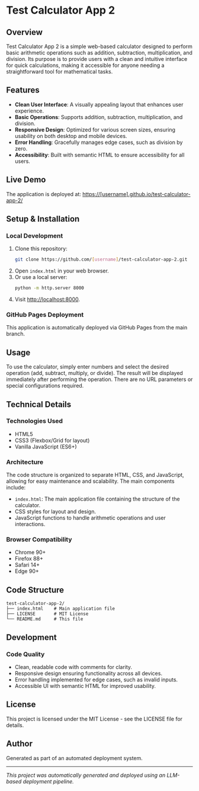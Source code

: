 # Test Calculator App 2

## Overview
Test Calculator App 2 is a simple web-based calculator designed to perform basic arithmetic operations such as addition, subtraction, multiplication, and division. Its purpose is to provide users with a clean and intuitive interface for quick calculations, making it accessible for anyone needing a straightforward tool for mathematical tasks.

## Features
- **Clean User Interface**: A visually appealing layout that enhances user experience.
- **Basic Operations**: Supports addition, subtraction, multiplication, and division.
- **Responsive Design**: Optimized for various screen sizes, ensuring usability on both desktop and mobile devices.
- **Error Handling**: Gracefully manages edge cases, such as division by zero.
- **Accessibility**: Built with semantic HTML to ensure accessibility for all users.

## Live Demo
The application is deployed at: [https://[username].github.io/test-calculator-app-2/](https://[username].github.io/test-calculator-app-2/)

## Setup & Installation

### Local Development
1. Clone this repository:
   ```bash
   git clone https://github.com/[username]/test-calculator-app-2.git
   ```
2. Open `index.html` in your web browser.
3. Or use a local server:
   ```bash
   python -m http.server 8000
   ```
4. Visit [http://localhost:8000](http://localhost:8000).

### GitHub Pages Deployment
This application is automatically deployed via GitHub Pages from the main branch.

## Usage
To use the calculator, simply enter numbers and select the desired operation (add, subtract, multiply, or divide). The result will be displayed immediately after performing the operation. There are no URL parameters or special configurations required.

## Technical Details

### Technologies Used
- HTML5
- CSS3 (Flexbox/Grid for layout)
- Vanilla JavaScript (ES6+)

### Architecture
The code structure is organized to separate HTML, CSS, and JavaScript, allowing for easy maintenance and scalability. The main components include:
- `index.html`: The main application file containing the structure of the calculator.
- CSS styles for layout and design.
- JavaScript functions to handle arithmetic operations and user interactions.

### Browser Compatibility
- Chrome 90+
- Firefox 88+
- Safari 14+
- Edge 90+

## Code Structure
```
test-calculator-app-2/
├── index.html    # Main application file
├── LICENSE       # MIT License
└── README.md     # This file
```

## Development

### Code Quality
- Clean, readable code with comments for clarity.
- Responsive design ensuring functionality across all devices.
- Error handling implemented for edge cases, such as invalid inputs.
- Accessible UI with semantic HTML for improved usability.

## License
This project is licensed under the MIT License - see the LICENSE file for details.

## Author
Generated as part of an automated deployment system.

***
*This project was automatically generated and deployed using an LLM-based deployment pipeline.*